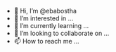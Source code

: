 - 👋 Hi, I’m @ebabostha
- 👀 I’m interested in ...
- 🌱 I’m currently learning ...
- 💞️ I’m looking to collaborate on ...
- 📫 How to reach me ...

<!---
ebabostha/ebabostha is a ✨ special ✨ repository because its `README.md` (this file) appears on your GitHub profile.
You can click the Preview link to take a look at your changes.
--->
